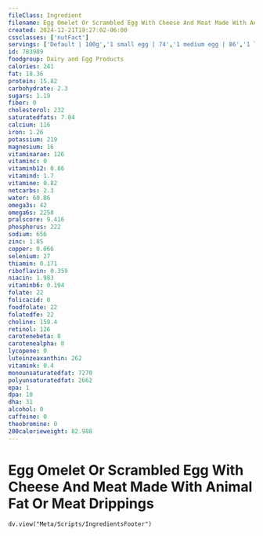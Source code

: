 ```yaml
---
fileClass: Ingredient
filename: Egg Omelet Or Scrambled Egg With Cheese And Meat Made With Animal Fat Or Meat Drippings
created: 2024-12-21T19:27:02-06:00
cssclasses: ['nutFact']
servings: ['Default | 100g','1 small egg | 74','1 medium egg | 86','1 large egg | 97','1 extra large egg | 108','1 egg, ns as to size | 97','1 cup | 187','1 jumbo egg | 122']
id: 783989
foodgroup: Dairy and Egg Products 
calories: 241
fat: 18.36
protein: 15.82
carbohydrate: 2.3
sugars: 1.19
fiber: 0
cholesterol: 232
saturatedfats: 7.04
calcium: 116
iron: 1.26
potassium: 219
magnesium: 16
vitaminarae: 126
vitaminc: 0
vitaminb12: 0.86
vitamind: 1.7
vitamine: 0.82
netcarbs: 2.3
water: 60.86
omega3s: 42
omega6s: 2258
pralscore: 9.416
phosphorus: 222
sodium: 656
zinc: 1.85
copper: 0.066
selenium: 27
thiamin: 0.171
riboflavin: 0.359
niacin: 1.983
vitaminb6: 0.194
folate: 22
folicacid: 0
foodfolate: 22
folatedfe: 22
choline: 159.4
retinol: 126
carotenebeta: 8
carotenealpha: 0
lycopene: 0
luteinzeaxanthin: 262
vitamink: 0.4
monounsaturatedfat: 7270
polyunsaturatedfat: 2662
epa: 1
dpa: 10
dha: 31
alcohol: 0
caffeine: 0
theobromine: 0
200calorieweight: 82.988
---
```


# Egg Omelet Or Scrambled Egg With Cheese And Meat Made With Animal Fat Or Meat Drippings

```dataviewjs
dv.view("Meta/Scripts/IngredientsFooter")
```